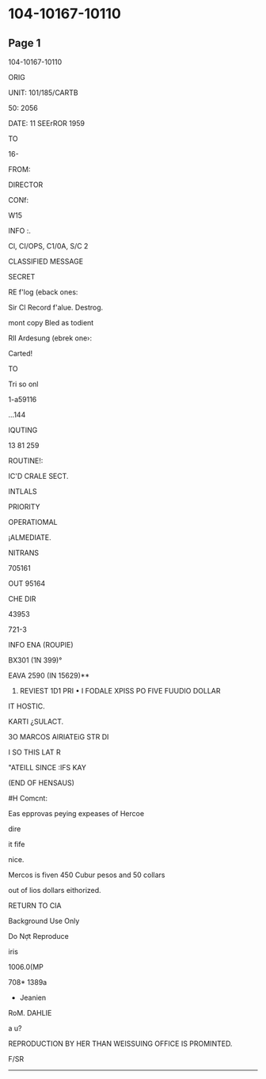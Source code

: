 # 104-10167-10110

## Page 1

104-10167-10110

ORIG

UNIT: 101/185/CARTB

50: 2056

DATE: 11 SEErROR 1959

TO

16-

FROM:

DIRECTOR

CONf:

W15

INFO :.

Cl, CI/OPS, C1/0A, S/C 2

CLASSIFIED MESSAGE

SECRET

RE f'log (eback ones:

Sir Cl Record f'alue. Destrog.

mont copy Bled as todient

RIl Ardesung (ebrek one›:

Carted!

TO

Tri so onl

1-a59116

...144

IQUTING

13 81 259

ROUTINE!:

IC'D CRALE SECT.

INTLALS

PRIORITY

OPERATIOMAL

¡ALMEDIATE.

NITRANS

705161

OUT 95164

CHE DIR

43953

721-3

INFO ENA (ROUPIE)

BX301 (1N 399)°

EAVA 2590 (IN 15629)**

1. REVIEST 1D1 PRI • I FODALE XPISS PO FIVE FUUDIO DOLLAR

IT HOSTIC.

KARTI ¿SULACT.

3O MARCOS AIRIATEiG STR DI

I SO THIS LAT R

"ATEILL SINCE :IFS KAY

(END OF HENSAUS)

#H Comcnt:

Eas epprovas peying expeases of Hercoe

dire

it fife

nice.

Mercos is fiven 450 Cubur pesos and 50 collars

out of lios dollars eithorized.

RETURN TO CIA

Background Use Only

Do Nợt Reproduce

iris

1006.0(MP

708* 1389a

- Jeanien

RoM. DAHLIE

a u?

REPRODUCTION BY HER THAN WEISSUING OFFICE IS PROMINTED.

F/SR

---

